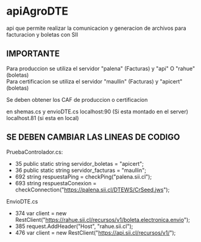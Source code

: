 # apiAgroDTE
api que permite realizar la comunicacion y generacion de archivos para facturacion y boletas con SII


## IMPORTANTE
Para produccion se utiliza el servidor "palena" (Facturas) y "api" O "rahue" (boletas)  
Para certificacion se utiliza el servidor "maullin" (Facturas) y "apicert" (boletas)

Se deben obtener los CAF de produccion o certificacion

en shemas.cs y envioDTE.cs localhost:90 (Si esta montado en el server) localhost.81 (si esta en local)


## SE DEBEN CAMBIAR LAS LINEAS DE CODIGO
PruebaControlador.cs:  
* 35 public static string servidor_boletas = "apicert";  
* 36 public static string servidor_facturas = "maullin";  
* 692 string respuestaPing = checkPing("palena.sii.cl");  
* 693 string respuestaConexion = checkConnection("https://palena.sii.cl/DTEWS/CrSeed.jws");

EnvioDTE.cs
* 374 var client = new RestClient("https://rahue.sii.cl/recursos/v1/boleta.electronica.envio");
* 385 request.AddHeader("Host", "rahue.sii.cl"); 
* 476 var client = new RestClient("https://api.sii.cl/recursos/v1/");



